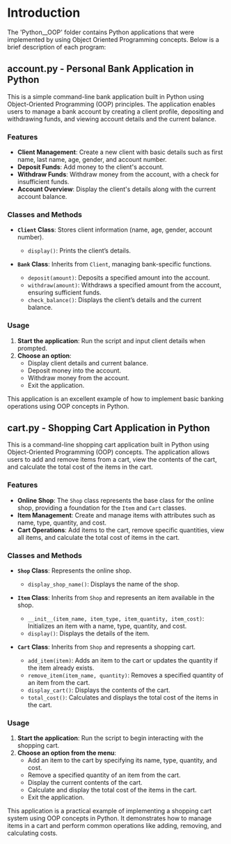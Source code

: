 # Introduction
The 'Python__OOP' folder contains Python applications that were implemented by using Object 
Oriented Programming concepts. Below is a brief description of each program:

## account.py - Personal Bank Application in Python

This is a simple command-line bank application built in Python using Object-Oriented Programming (OOP) principles. The application enables users to manage a bank account by creating a client profile, depositing and withdrawing funds, and viewing account details and the current balance.

### Features
- **Client Management**: Create a new client with basic details such as first name, last name, age, gender, and account number.
- **Deposit Funds**: Add money to the client's account.
- **Withdraw Funds**: Withdraw money from the account, with a check for insufficient funds.
- **Account Overview**: Display the client's details along with the current account balance.

### Classes and Methods
- **`Client` Class**: Stores client information (name, age, gender, account number).
  - `display()`: Prints the client’s details.
  
- **`Bank` Class**: Inherits from `Client`, managing bank-specific functions.
  - `deposit(amount)`: Deposits a specified amount into the account.
  - `withdraw(amount)`: Withdraws a specified amount from the account, ensuring sufficient funds.
  - `check_balance()`: Displays the client’s details and the current balance.

### Usage
1. **Start the application**: Run the script and input client details when prompted.
2. **Choose an option**:
   - Display client details and current balance.
   - Deposit money into the account.
   - Withdraw money from the account.
   - Exit the application.

This application is an excellent example of how to implement basic banking operations using OOP concepts in Python.



## cart.py - Shopping Cart Application in Python

This is a command-line shopping cart application built in Python using Object-Oriented Programming (OOP) concepts. The application allows users to add and remove items from a cart, view the contents of the cart, and calculate the total cost of the items in the cart.

### Features
- **Online Shop**: The `Shop` class represents the base class for the online shop, providing a foundation for the `Item` and `Cart` classes.
- **Item Management**: Create and manage items with attributes such as name, type, quantity, and cost.
- **Cart Operations**: Add items to the cart, remove specific quantities, view all items, and calculate the total cost of items in the cart.

### Classes and Methods
- **`Shop` Class**: Represents the online shop.
  - `display_shop_name()`: Displays the name of the shop.

- **`Item` Class**: Inherits from `Shop` and represents an item available in the shop.
  - `__init__(item_name, item_type, item_quantity, item_cost)`: Initializes an item with a name, type, quantity, and cost.
  - `display()`: Displays the details of the item.

- **`Cart` Class**: Inherits from `Shop` and represents a shopping cart.
  - `add_item(item)`: Adds an item to the cart or updates the quantity if the item already exists.
  - `remove_item(item_name, quantity)`: Removes a specified quantity of an item from the cart.
  - `display_cart()`: Displays the contents of the cart.
  - `total_cost()`: Calculates and displays the total cost of the items in the cart.

### Usage
1. **Start the application**: Run the script to begin interacting with the shopping cart.
2. **Choose an option from the menu**:
   - Add an item to the cart by specifying its name, type, quantity, and cost.
   - Remove a specified quantity of an item from the cart.
   - Display the current contents of the cart.
   - Calculate and display the total cost of the items in the cart.
   - Exit the application.

This application is a practical example of implementing a shopping cart system using OOP concepts in Python. It demonstrates how to manage items in a cart and perform common operations like adding, removing, and calculating costs.


